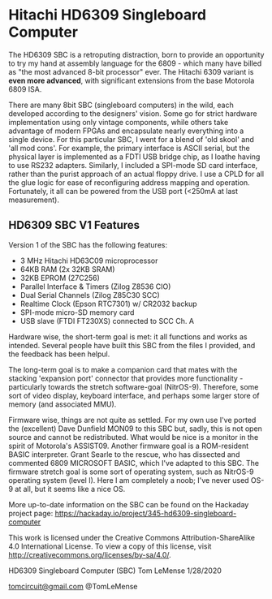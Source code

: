 
# Hitachi HD6309 Singleboard Computer 
 
The HD6309 SBC is a retroputing distraction, born to provide an opportunity to try my hand at assembly language for the 6809 - which many have billed as "the most advanced 8-bit processor" ever. The Hitachi 6309 variant is **even more advanced**, with significant extensions from the base Motorola 6809 ISA. 

There are many 8bit SBC (singleboard computers) in the wild, each developed according to the designers' vision. Some go for strict hardware implementation using only vintage components, while others take advantage of modern FPGAs and encapsulate nearly everything into a single device. For this particular SBC, I went for a blend of 'old skool' and 'all mod cons'. For example, the primary interface is ASCII serial, but the physical layer is implemented as a FDTI USB
bridge chip, as I loathe having to use RS232 adapters. Similarly, I included a SPI-mode SD card interface, rather than the purist approach of an actual floppy drive. I use a CPLD for all the glue logic for ease of reconfiguring address mapping and operation. Fortunately, it all can be powered from the USB port (<250mA at last measurement).

## HD6309 SBC V1 Features

Version 1 of the SBC has the following features:

 - 3 MHz Hitachi HD63C09 microprocessor 
 - 64KB RAM (2x 32KB SRAM)
 - 32KB EPROM (27C256) 
 - Parallel Interface & Timers (Zilog Z8536 CIO)
 - Dual Serial Channels (Zilog Z85C30 SCC)   
 - Realtime Clock (Epson RTC7301)  w/ CR2032 backup 
 - SPI-mode micro-SD memory card   
 - USB slave (FTDI FT230XS) connected to SCC Ch. A

Hardware wise, the short-term goal is met: it all functions and works as intended. Several people have built this SBC from the files I provided, and the feedback has been helpul.


The long-term goal is to make a companion card that mates with the stacking
'expansion port' connector that provides more functionality - particularly towards the 
stretch software-goal (NitrOS-9). Therefore, some sort of video display, keyboard
interface, and perhaps some larger store of memory (and associated MMU). 

Firmware wise, things are not quite as settled. For my own use I've ported the (excellent) 
Dave Dunfield MON09 to this SBC but, sadly, this is not open source and cannot
be redistributed. What would be nice is a monitor in the spirit of Motorola's ASSIST09.
Another firmware goal is a ROM-resident BASIC interpreter. Grant Searle to the rescue,
who has dissected and commented 6809 MICROSOFT BASIC, which I've adapted to this SBC.
The firmware stretch goal is some sort of operating system, such as NitrOS-9 operating 
system (level I). Here I am completely a noob; I've never used OS-9 at all, but it seems 
like a nice OS.

More up-to-date information on the SBC can be found on the Hackaday project page:
https://hackaday.io/project/345-hd6309-singleboard-computer

This work is licensed under the Creative Commons Attribution-ShareAlike 4.0 International License. 
To view a copy of this license, visit http://creativecommons.org/licenses/by-sa/4.0/.

HD6309 Singleboard Computer (SBC)
Tom LeMense
1/28/2020

tomcircuit@gmail.com
@TomLeMense


		
<!--stackedit_data:
eyJoaXN0b3J5IjpbNjU4MjY3OTIyLDEyNjEyNjI1NjFdfQ==
-->